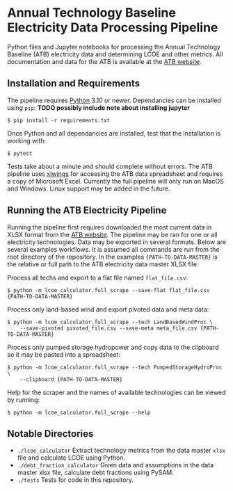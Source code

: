 # Annual Technology Baseline Electricity Data Processing Pipeline

Python files and Jupyter notebooks for processing the Annual Technology Baseline (ATB) electricity data and determining LCOE and other metrics. All documentation and data for the ATB is available at the [ATB website](https://atb.nrel.gov).

## Installation and Requirements
The pipeline requires [Python](https://www.python.org) 3.10 or newer. Dependancies can be installed using `pip`: **TODO possibly include note about installing jupyter**


```
$ pip install -r requirements.txt
```

Once Python and all dependancies are installed, test that the installation is working with:

```
$ pytest
```

Tests take about a minute and should complete without errors. The ATB pipeline uses [xlwings](https://www.xlwings.org/) for accessing the ATB data spreadsheet and requires a copy of Microsoft Excel. Currently the full pipeline will only run on MacOS and Windows. Linux support may be added in the future. 

## Running the ATB Electricity Pipeline
Running the pipeline first requires downloaded the most current data in XLSX format from the [ATB website](https://atb.nrel.gov). The pipeline may be ran for one or all electricity technologies. Data may be exported in several formats. Below are several examples workflows. It is assumed all commands are run from the root directory of the repository. In the examples `{PATH-TO-DATA-MASTER}` is the relative or full path to the ATB electricity data master XLSX file.

Process all techs and export to a flat file named `flat_file.csv`:

```
$ python -m lcoe_calculator.full_scrape --save-flat flat_file.csv {PATH-TO-DATA-MASTER}
```

Process only land-based wind and export pivoted data and meta data:

```
$ python -m lcoe_calculator.full_scrape --tech LandBasedWindProc \
	--save-pivoted pivoted_file.csv --save-meta meta_file.csv {PATH-TO-DATA-MASTER}
```

Process only pumped storage hydropower and copy data to the clipboard so it may be pasted into a spreadsheet:

```
$ python -m lcoe_calculator.full_scrape --tech PumpedStorageHydroProc \
	--clipboard {PATH-TO-DATA-MASTER}
```

Help for the scraper and the names of available technologies can be viewed by running:

```
$ python -m lcoe_calculator.full_scrape --help
```



## Notable Directories
- `./lcoe_calculator` Extract technology metrics from the data master `xlsx` file and calculate LCOE using Python.
- `./debt_fraction_calculator` Given data and assumptions in the data master xlsx file, calculate debt fractions using PySAM.
- `./tests` Tests for code in this repository. 
